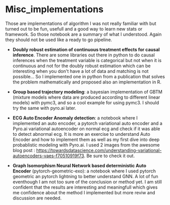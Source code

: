 # Misc_implementations

Those are implementations of algorithm I was not really familiar with but turned out to be fun, usefull and a good way to learn new stats or framework. So those notebook are a summary of what I understood. Again they should not be used like a ready to go pipeline.

- **Doubly robust estimation of continuous treatment effects for causal inference**. There are some libraries out there in python to do causal inferences when the treatment variable is categorical but not when it is continuous and not for the doubly robust estimation which can be interesting when you don't have a lot of data and matching is not possible... So I implemented one in python from a publication that solves the problem mathematically and proposed also an implementation in R.

- **Group based trajectory modeling**: a bayesian implementation of GBTM (mixture models where data are produced according to different linear models) with pymc3, and so a cool example for using pymc3. I should try the same with pyro.ai later.

- **ECG Auto Encoder Anomaly detection**: a notebook where I implemented an auto encoder, a pytorch variational auto encoder and a Pyro.ai variational autoencoder on normal ecg and check if it was able to detect abnormal ecg. It is more an exercise to understand Auto Encoder and how to implement them as well as my first dive into deep probablistic modeling with Pyro.ai. I used 2 images from the awesome blog post : https://towardsdatascience.com/understanding-variational-autoencoders-vaes-f70510919f73. Be sure to check it out.

- **Graph Isomorphism Neural Network based deterministic Auto Encoder** (pytorch-geometric-exo): a notebook where I used pytorch geometric an pytorch lightning to better understand GNN. A lot of fun eventhough I am not too sure of the conclusion or method yet. I am still confident that the results are interesting and meaningfull which gives me confidence about the method I implemented but more reviw and discussion are needed.
